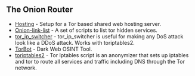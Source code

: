 ## The Onion Router

- [Hosting](https://github.com/DanWin/hosting) - Setup for a Tor based shared web hosting server.
- [Onion-link-list](https://github.com/DanWin/onion-link-list) - A set of scripts to list tor hidden services.
- [tor_ip_switcher](https://github.com/ruped24/tor_ip_switcher) - tor_ip_switcher is useful for making any DoS attack look like a DDoS attack. Works with toriptables2.
- [TorBot](https://github.com/DedSecInside/TorBoT) - Dark Web OSINT Tool.
- [toriptables2](https://github.com/ruped24/toriptables2) - Tor Iptables script is an anonymizer that sets up iptables and tor to route all services and traffic including DNS through the Tor network. 

